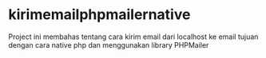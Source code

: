 # kirimemailphpmailernative

Project ini membahas tentang cara kirim email dari localhost ke email tujuan dengan cara native php dan menggunakan library PHPMailer
